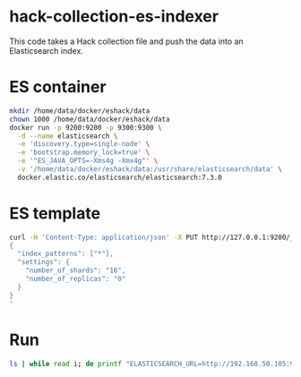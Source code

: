# hack-collection-es-indexer

This code takes a Hack collection file and push the data into an Elasticsearch index.

# ES container
```bash
mkdir /home/data/docker/eshack/data
chown 1000 /home/data/docker/eshack/data
docker run -p 9200:9200 -p 9300:9300 \
  -d --name elasticsearch \
  -e 'discovery.type=single-node' \
  -e 'bootstrap.memory_lock=true' \
  -e '"ES_JAVA_OPTS=-Xms4g -Xmx4g"' \
  -v '/home/data/docker/eshack/data:/usr/share/elasticsearch/data' \
  docker.elastic.co/elasticsearch/elasticsearch:7.3.0
```

# ES template
```bash
curl -H 'Content-Type: application/json' -X PUT http://127.0.0.1:9200/_template/default -d '
{
  "index_patterns": ["*"],
  "settings": {
    "number_of_shards": "16",
    "number_of_replicas": "0"
  }
}
'
```

# Run
```bash
ls | while read i; do printf "ELASTICSEARCH_URL=http://192.168.50.105:9200 ./inject "%q" c001-eucombo 50000\n" "${i}"; done | xargs --max-procs=8 -I CMD bash -c CMD
```
